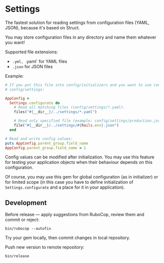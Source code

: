 # Settings

The fastest solution for reading settings from configuration files (YAML, JSON), because it's based on Struct.

You may store configuration files in any directory and name them whatever you want!

Supported file extensions:

* `.yml, `.yaml` for YAML files
* `.json` for JSON files

Example:

```ruby
# If you put this file into config/initializers and you want to use configuration files from
# config/settings:

AppConfig =
  Settings.configurate do
    # Read all matching files (config/settings/*.yaml).
    files("#{__dir__}/../settings/*.yaml")

    # Read only specified file (example: config/settings/production.json).
    file("#{__dir__}/../settings/#{Rails.env}.json")
  end

# Read and write config values:
puts AppConfig.parent_group.field_name
AppConfig.parent_group.field_name = 1
```

Config values can be modified after initialization. You may use this feature for testing your application objects when their behaviour depends on this configuration.

Of course, you may use this gem for global configuration (as in initializer) or for limited scope (in this case you have to define initialization of `Settings.configurate` and a place for it in your application).

## Development

Before release — apply suggestions from RuboCop, review them and commit or reject:

```shell
bin/rubocop --autofix
```

Try your gem locally, then commit changes in local repository.

Push new version to remote repository:

```shell
bin/release
```
